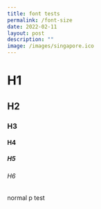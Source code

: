 ```yaml
---
title: font tests
permalink: /font-size
date: 2022-02-11
layout: post
description: ""
image: /images/singapore.ico
---
```

# H1
## H2
### H3
#### H4
##### H5

###### H6

normal p test